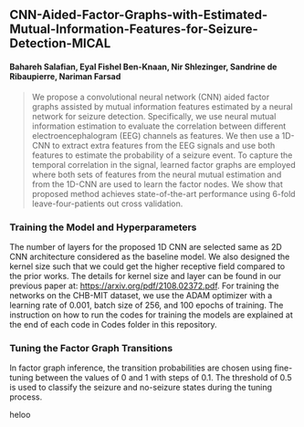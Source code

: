 ## CNN-Aided-Factor-Graphs-with-Estimated-Mutual-Information-Features-for-Seizure-Detection-MICAL
#### Bahareh Salafian, Eyal Fishel Ben-Knaan, Nir Shlezinger, Sandrine de Ribaupierre, Nariman Farsad
> We propose a convolutional neural network (CNN) aided factor graphs assisted by mutual information features estimated by a neural network for seizure detection. Specifically, we use neural mutual information estimation to evaluate the correlation between different electroencephalogram (EEG) channels as features. We then use a 1D-CNN to extract extra features from the EEG signals and use both features to estimate the probability of a seizure event. To capture the temporal correlation in the signal, learned factor graphs are employed where both sets of features from the neural mutual estimation and from the 1D-CNN are used to learn the factor nodes. We show that proposed method achieves state-of-the-art performance using 6-fold leave-four-patients out cross validation. 
### Training the Model and Hyperparameters
The number of layers for the proposed 1D CNN are selected same as 2D CNN architecture considered as the baseline model. We also designed the kernel size such that we could get the higher receptive field compared to the prior works. The details for kernel size and layer can be found in our previous paper at: https://arxiv.org/pdf/2108.02372.pdf. 
For training the networks on the CHB-MIT dataset, we use the ADAM optimizer with a learning rate of 0.001, batch size of 256, and 100 epochs of training. The instruction on how to run the codes for training the models are explained at the end of each code in Codes folder in this repository. 

### Tuning the Factor Graph Transitions
In factor graph inference, the transition probabilities are chosen using fine-tuning between the values of 0 and 1 with steps of 0.1. The threshold of 0.5 is used to classify the seizure and no-seizure states during the tuning process.


heloo

